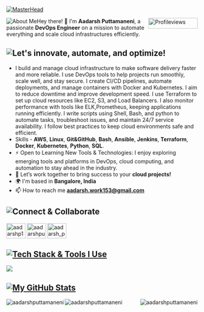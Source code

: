 [![MasterHead](https://media.licdn.com/dms/image/v2/D4D16AQHVbmvz_BnEdQ/profile-displaybackgroundimage-shrink_350_1400/B4DZbsllG4HsAY-/0/1747725997448?e=1753315200&v=beta&t=ivpxb5JGAWiU0dlHhAb0eK3sGFMhnnXpQ-wi81BWojg)](https://rishavchanda.io)
<p>
  <span style="float: left;">
    <img src="https://img.shields.io/badge/About_Me-000000?style=for-the-badge&logoColor=white" alt="About Me"/>
  </span>
  <span style="float: aligin="left";">
    <img src="https://komarev.com/ghpvc/?username=aadarshputtamaneni&label=Profile%20views&color=f07d4c&style=plastict" align="right"alt="Profileviews" width="130" height="28"/>
  </span>
</p>


Hey there! 👋 I'm **Aadarsh Puttamaneni**, a passionate **DevOps Engineer** on a mission to automate everything and scale cloud infrastructures efficiently.  

## ![Let's innovate, automate, and optimize!](https://img.shields.io/badge/Let's%20innovate,%20automate,%20and%20optimize!-000000?style=for-the-badge&logoColor=white)
- I build and manage cloud infrastructure to make software delivery faster and more reliable. I use DevOps tools to help projects run smoothly, scale well, and stay secure. I create CI/CD pipelines, automate deployments, and manage containers with Docker and Kubernetes. I aim to reduce downtime and improve development speed. I use Terraform to set up cloud resources like EC2, S3, and Load Balancers. I also monitor performance with tools like ELK,Prometheus, keeping applications running efficiently. I write scripts using Shell, Bash, and python to automate tasks, troubleshoot issues, and maintain 24/7 service availability. I follow best practices to keep cloud environments safe and efficient.
- Skills - **AWS**, **Linux**, **Git&GitHub**, **Bash**, **Ansible**, **Jenkins**, **Terraform**, **Docker**, **Kubernetes**, **Python**, **SQL**.
- ⚡  Open to Learning New Tools & Technologies: I enjoy exploring emerging tools and platforms in DevOps, cloud computing, and automation to stay ahead in the industry.
- 🌟 Let’s work together to bring success to your **cloud projects!**
- 🌍  I'm based in **Bangalore, India**
- 📫 How to reach me **aadarsh.work153@gmail.com**
## ![Connect & Collaborate](https://img.shields.io/badge/Connect%20&%20Collaborate-black?style=for-the-badge&logoColor=white&labelColor=black)
<p align="left">
<a href="https://twitter.com/aadarshp153" target="blank"><img align="center" src="https://raw.githubusercontent.com/rahuldkjain/github-profile-readme-generator/master/src/images/icons/Social/twitter.svg" alt="aadarshp153" height="40" width="50" /></a>
<a href="https://linkedin.com/in/aadarshputtamaneni" target="blank"><img align="center" src="https://raw.githubusercontent.com/rahuldkjain/github-profile-readme-generator/master/src/images/icons/Social/linked-in-alt.svg" alt="aadarshputtamaneni" height="40" width="50" /></a>
<a href="https://instagram.com/aadarsh_puttamaneni" target="blank"><img align="center" src="https://raw.githubusercontent.com/rahuldkjain/github-profile-readme-generator/master/src/images/icons/Social/instagram.svg" alt="aadarsh_puttamaneni" height="40" width="50" /></a>
</p>

## [![Tech Stack & Tools I Use](https://img.shields.io/badge/Tech_Stack_%26_Tools_I_Use-000000?style=for-the-badge&logo=tools&logoColor=white)](https://github.com/NotHarshhaa)
<p align="left">
  <a href="https://skillicons.dev">
    <img src="https://skillicons.dev/icons?i=aws,linux,git,github,bash,ansible,jenkins,terraform,docker,kubernetes,python"/>
  </a>
</p>
 
## [![My GitHub Stats](https://img.shields.io/badge/My_GitHub_Stats-000000?style=for-the-badge&logoColor=white)](https://github.com/NotHarshhaa)

<p align="center">

  <img align="left" src="https://github-readme-stats.vercel.app/api?username=aadarshputtamaneni&show_icons=true&locale=en&theme=radical" alt="aadarshputtamaneni" />

  <p><img align="right" src="https://github-readme-streak-stats.herokuapp.com/?user=aadarshputtamaneni&show_icons=true&locale=en&layout=compact&theme=radical" alt="aadarshputtamaneni"/></p>
<img align="center" src="https://github-readme-stats.vercel.app/api/top-langs?username=aadarshputtamaneni&show_icons=true&locale=en&layout=compact&theme=radical" alt="aadarshputtamaneni" />
</p>

